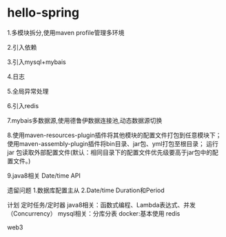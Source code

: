 # hello-spring

1.多模块拆分,使用maven profile管理多环境

2.引入依赖

3.引入mysql+mybais

4.日志

5.全局异常处理

6.引入redis

7.mybais多数据源,使用德鲁伊数据连接池,动态数据源切换

8.使用maven-resources-plugin插件将其他模块的配置文件打包到任意模块下；
使用maven-assembly-plugin插件将bin目录、jar包、yml打包至根目录；
运行 jar 包读取外部配置文件(默认：相同目录下的配置文件优先级要高于jar包中的配置文件。)

9.java8相关 Date/time API

遗留问题
1.数据库配置主从
2.Date/time Duration和Period

计划
定时任务/定时器
java8相关：函数式编程、Lambda表达式、并发（Concurrency）
mysql相关：分库分表
docker:基本使用
redis

web3
